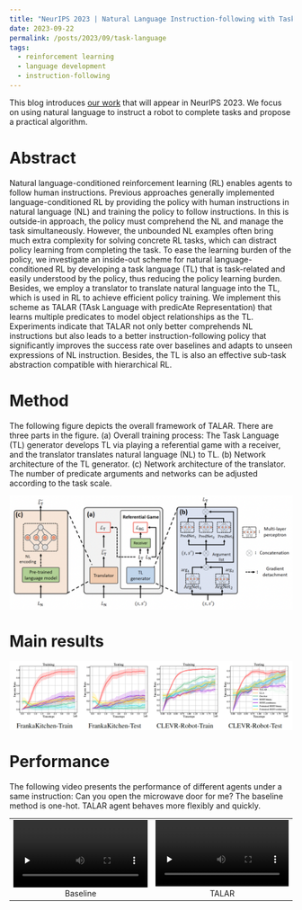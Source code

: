 ```yaml
---
title: "NeurIPS 2023 | Natural Language Instruction-following with Task-related Language Development and Translation"
date: 2023-09-22
permalink: /posts/2023/09/task-language
tags:
  - reinforcement learning
  - language development
  - instruction-following
---
```


This blog introduces [our work](https://arxiv.org/abs/2302.09368) that will appear in NeurIPS 2023. 
We focus on using natural language to instruct a robot to complete tasks and propose a practical algorithm.

Abstract
======
Natural language-conditioned reinforcement learning (RL) enables agents to follow human instructions. Previous approaches generally implemented language-conditioned RL by providing the policy with human instructions in natural language (NL) and training the policy to follow instructions. In this is outside-in approach, the policy must comprehend the NL and manage the task simultaneously. However, the unbounded NL examples often bring much extra complexity for solving concrete RL tasks, which can distract policy learning from completing the task. To ease the learning burden of the policy, we investigate an inside-out scheme for natural language-conditioned RL by developing a task language (TL) that is task-related and easily understood by the policy, thus reducing the policy learning burden. Besides, we employ a translator to translate natural language into the TL, which is used in RL to achieve efficient policy training. We implement this scheme as TALAR (TAsk Language with predicAte Representation) that learns multiple predicates to model object relationships as the TL. Experiments indicate that TALAR not only better comprehends NL instructions but also leads to a better instruction-following policy that significantly improves the success rate over baselines and adapts to unseen expressions of NL instruction. Besides, the TL is also an effective sub-task abstraction compatible with hierarchical RL.



Method
======
The following figure depicts the overall framework of TALAR. There are three parts in the figure. 
(a) Overall training process: The Task Language (TL) generator develops TL
via playing a referential game with a receiver, and the translator translates natural language (NL) to TL. 
(b) Network architecture of the TL generator. 
(c) Network architecture of the translator. The number of predicate
arguments and networks can be adjusted according to the task scale.

<img src="/images/posts/task_language/framework.png" style="display: block; margin: auto;" />


Main results
======
<img src="/images/posts/task_language/main_results.png" style="display: block; margin: auto;" />



Performance
======

The following video presents the performance of different agents under a same instruction: Can you
 open the microwave door for me? The baseline method is one-hot. TALAR agent behaves more flexibly and quickly.

<table>
  <tr>
    <td>
<video id="video" controls="" preload="none" width='100%'>
<source id="mp4" src="/images/posts/task_language/baseline_micro.mp4" type="video/mp4">
</video>      
<figcaption style="text-align: center;">Baseline</figcaption>
    </td>
    <td>
<video id="video" controls="" preload="none" width='100%'>
<source id="mp4" src="/images/posts/task_language/ours_micro.mp4" type="video/mp4">
</video>   
      <figcaption style="text-align: center;">TALAR</figcaption>
    </td>
  </tr>
</table>
